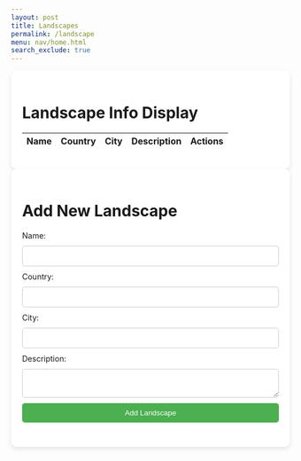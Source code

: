```yaml
---
layout: post
title: Landscapes
permalink: /landscape
menu: nav/home.html
search_exclude: true
---
```

<style>
    .container {
        max-width: 800px;
        margin: 0 auto;
        padding: 20px;
        background-color: #fff;
        border-radius: 10px;
        box-shadow: 0 4px 8px rgba(0, 0, 0, 0.1);
    }
    .landscape-item {
        margin-bottom: 20px;
    }
    .landscape-item h2 {
        margin: 0;
        color: #333;
    }
    .landscape-item p {
        margin: 5px 0;
    }
    form {
        display: flex;
        flex-direction: column;
    }
    label, input, textarea, button {
        margin-bottom: 10px;
    }
    input, textarea {
        padding: 10px;
        border: 1px solid #ccc;
        border-radius: 5px;
        width: 100%;
        box-sizing: border-box;
    }
    button {
        background-color: #4CAF50;
        color: white;
        padding: 10px;
        border: none;
        border-radius: 5px;
        cursor: pointer;
        transition: background-color 0.3s ease;
    }
    button:hover {
        background-color: #45a049;
    }
</style>

<div class="container">
    <h1>Landscape Info Display</h1>
    <table id="demo" class="table">
        <thead>
            <tr>
                <th>Name</th>
                <th>Country</th>
                <th>City</th>
                <th>Description</th>
                <th>Actions</th>
            </tr>
        </thead>
        <tbody id="result">
            <!-- JavaScript generated data -->
        </tbody>
    </table>
</div>

<script type="module">
    import { pythonURI, fetchOptions } from '{{site.baseurl}}/assets/js/api/config.js';
    const URL = pythonURI;

    window.fetchLandscapes = async function() {
        try {
            const response = await fetch(`${URL}/api/landscapes`, fetchOptions);
            if (!response.ok) {
                throw new Error('Failed to fetch landscapes: ' + response.statusText);
            }
            const landscapeData = await response.json();
            displayLandscapes(landscapeData);
        } catch (error) {
            console.error('Error fetching landscapes:', error);
            document.getElementById('error-message').innerText = 'Error fetching landscapes.';
            document.getElementById('error-message').style.display = 'block';
        }
    }

    window.displayLandscapes = function(landscapeData) {
        const resultContainer = document.getElementById('result');
        resultContainer.innerHTML = ''; // Clear previous content

        if (!Array.isArray(landscapeData)) {
            console.error('Invalid landscape data:', landscapeData);
            return;
        }

        landscapeData.forEach(landscape => {
            const tr = document.createElement('tr');
            const name = document.createElement('td');
            const country = document.createElement('td');
            const city = document.createElement('td');
            const description = document.createElement('td');
            const actions = document.createElement('td');

            name.innerHTML = landscape.name || 'N/A'; 
            country.innerHTML = landscape.country || 'N/A'; 
            city.innerHTML = landscape.city || 'N/A'; 
            description.innerHTML = landscape.description || 'N/A'; 

            actions.innerHTML = `
                <button onclick="editLandscape('${landscape.id}', '${landscape.name}', '${landscape.country}', '${landscape.city}', '${landscape.description}')">Update</button>
                <button onclick="deleteLandscape('${landscape.id}')">Delete</button>
            `;

            tr.appendChild(name);
            tr.appendChild(country);
            tr.appendChild(city);
            tr.appendChild(description);
            tr.appendChild(actions);
            resultContainer.appendChild(tr);
        });
    }

    window.deleteLandscape = async function(id) {
        try {
            const response = await fetch(`${URL}/api/landscapes`, {
                method: 'DELETE',
                headers: {
                    'Content-Type': 'application/json'
                },
                body: JSON.stringify({ id: id }),
            });

            if (response.ok) {
                alert('Landscape deleted successfully!');
                window.fetchLandscapes(); // Refresh the table
            } else {
                alert('Failed to delete landscape.');
            }
        } catch (error) {
            console.error('Error deleting landscape:', error);
            alert('An error occurred while deleting the landscape.');
        }
    }

    window.updateLandscape = async function(id, name, country, city, description) {
        try {
            const response = await fetch(`${URL}/api/landscapes`, {
                method: 'PUT',
                headers: {
                    'Content-Type': 'application/json'
                },
                body: JSON.stringify({
                    id: id,
                    name: name,
                    country: country,
                    city: city,
                    description: description
                }),
            });

            if (response.ok) {
                alert('Landscape updated successfully!');
                window.fetchLandscapes(); // Refresh the table
            } else {
                alert('Failed to update landscape.');
            }
        } catch (error) {
            console.error('Error updating landscape:', error);
            alert('An error occurred while updating the landscape.');
        }
    }

    window.editLandscape = function(id, name, country, city, description) {
        document.getElementById('name').value = name;
        document.getElementById('country').value = country;
        document.getElementById('city').value = city;
        document.getElementById('description').value = description;

        document.getElementById('landscapeForm').onsubmit = async function(event) {
            event.preventDefault();
            await updateLandscape(id, document.getElementById('name').value, document.getElementById('country').value, document.getElementById('city').value, document.getElementById('description').value);
        };
    }

    // Fetch and display landscapes when the page loads
    window.fetchLandscapes();

    document.getElementById('landscapeForm').addEventListener('submit', async function(event) {
        event.preventDefault();

        const formData = {
            name: document.getElementById('name').value,
            country: document.getElementById('country').value,
            city: document.getElementById('city').value,
            description: document.getElementById('description').value
        };

        try {
            const response = await fetch(`${URL}/api/landscapes`, {
                method: 'POST',
                headers: {
                    'Content-Type': 'application/json'
                },
                body: JSON.stringify(formData),
            });

            if (response.ok) {
                alert('Landscape added successfully!');
                document.getElementById('landscapeForm').reset();
                window.fetchLandscapes(); // Refresh the table
            } else {
                alert('Failed to add landscape.');
            }
        } catch (error) {
            console.error('Error:', error);
            alert('An error occurred while adding the landscape.');
        }
    });
</script>

<div class="container">
    <h1>Add New Landscape</h1>
    <form id="landscapeForm">
        <label for="name">Name:</label>
        <input type="text" id="name" name="name" required>
        <label for="country">Country:</label>
        <input type="text" id="country" name="country" required>
        <label for="city">City:</label>
        <input type="text" id="city" name="city" required>
        <label for="description">Description:</label>
        <textarea id="description" name="description" required></textarea>
        <button type="submit">Add Landscape</button>
    </form>
</div>